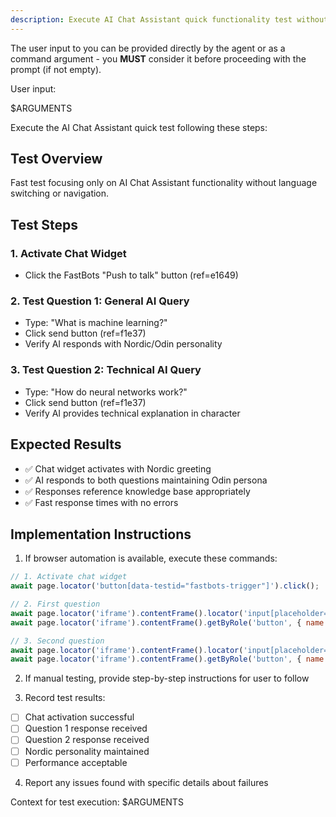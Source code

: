 ```yaml
---
description: Execute AI Chat Assistant quick functionality test without language switching or navigation.
---
```


The user input to you can be provided directly by the agent or as a command argument - you **MUST** consider it before proceeding with the prompt (if not empty).

User input:

$ARGUMENTS

Execute the AI Chat Assistant quick test following these steps:

## Test Overview
Fast test focusing only on AI Chat Assistant functionality without language switching or navigation.

## Test Steps

### 1. Activate Chat Widget
- Click the FastBots "Push to talk" button (ref=e1649)

### 2. Test Question 1: General AI Query
- Type: "What is machine learning?"
- Click send button (ref=f1e37)
- Verify AI responds with Nordic/Odin personality

### 3. Test Question 2: Technical AI Query  
- Type: "How do neural networks work?"
- Click send button (ref=f1e37)
- Verify AI provides technical explanation in character

## Expected Results
- ✅ Chat widget activates with Nordic greeting
- ✅ AI responds to both questions maintaining Odin persona
- ✅ Responses reference knowledge base appropriately
- ✅ Fast response times with no errors

## Implementation Instructions

1. If browser automation is available, execute these commands:

```javascript
// 1. Activate chat widget
await page.locator('button[data-testid="fastbots-trigger"]').click();

// 2. First question
await page.locator('iframe').contentFrame().locator('input[placeholder=""]').fill("What is machine learning?");
await page.locator('iframe').contentFrame().getByRole('button', { name: 'send message' }).click();

// 3. Second question  
await page.locator('iframe').contentFrame().locator('input[placeholder=""]').fill("How do neural networks work?");
await page.locator('iframe').contentFrame().getByRole('button', { name: 'send message' }).click();
```

2. If manual testing, provide step-by-step instructions for user to follow

3. Record test results:
- [ ] Chat activation successful
- [ ] Question 1 response received
- [ ] Question 2 response received
- [ ] Nordic personality maintained
- [ ] Performance acceptable

4. Report any issues found with specific details about failures

Context for test execution: $ARGUMENTS